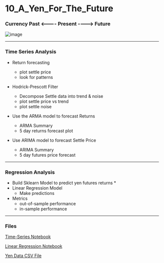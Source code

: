 # 10_A_Yen_For_The_Future
### Currency Past <---- Present ----> Future 

![image](https://user-images.githubusercontent.com/70820754/99487818-5fef1e80-2924-11eb-9f92-463759abfe5e.png)
- - -
### Time Series Analysis

* Return forecasting
   * plot settle price
   * look for patterns
   
* Hodrick-Prescott Filter
    
   * Decompose Settle data into trend & noise
   * plot settle price vs trend
   * plot settle noise

* Use the ARMA model to forecast Returns
    
   * ARMA Summary
   * 5 day returns forecast plot
         
* Use ARIMA model to forecast Settle Price
    
   * ARIMA Summary
   * 5 day futures price forecast
   
---

### Regression Analysis

* Build Sklearn Model to predict yen futures returns
  * 
* Linear Regression Model
  * Make predictions
* Metrics
  * out-of-sample performance
  * in-sample performance
  
---

### Files

[Time-Series Notebook](https://github.com/kary2003/10_A_Yen_For_The_Future/blob/main/time_series_analysis.ipynb)

[Linear Regression Notebook](https://github.com/kary2003/10_A_Yen_For_The_Future/blob/main/regression_analysis.ipynb)

[Yen Data CSV File](https://github.com/kary2003/10_A_Yen_For_The_Future/blob/main/yen.csv)
